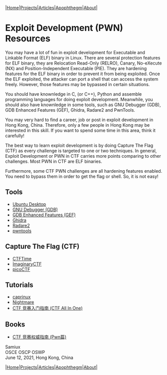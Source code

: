 |[Home](/README.md)|[Projects](/projects.md)|[Articles](/articles.md)|[Apophthegm](/apophthegm.md)|[About](/about.md)|

# Exploit Development (PWN) Resources

You may have a lot of fun in exploit development for Executable and Linkable Format (ELF) binary in Linux.  There are several protection features for ELF binary, they are Relocation Read-Only (RELRO), Canary, No-eXecute (NX) and Position-Independent Executable (PIE).  They are hardening features for the ELF binary in order to prevent it from being exploited.  Once the ELF exploited, the attacker can port a shell that can access the system freely.  However, those features may be bypassed in certain situations.

You should have knownledge in C, (or C++), Python and assemble programming languages for doing exploit development.  Meanwhile, you should also have knownledge in some tools, such as GNU Debugger (GDB), GDB Enhanced Features (GEF), Ghidra, Radare2 and PwnTools.

You may very hard to find a career, job or post in exploit development in Hong Kong, China.  Therefore, only a few people in Hong Kong may be interested in this skill.  If you want to spend some time in this area, think it carefully!

The best way to learn exploit development is by doing Capture The Flag (CTF) as every challenge is targeted to one or two techniques.  In general, Exploit Development or PWN in CTF carries more points comparing to other challenges.  Most PWN in CTF are ELF binaries.

Furthermore, some CTF PWN challenges are all hardening features enabled.  You need to bypass them in order to get the flag or shell.  So, it is not easy!

## Tools
- [Ubuntu Desktop](https://ubuntu.com/download/desktop)  
- [GNU Debugger (GDB)](https://www.gnu.org/software/gdb/)  
- [GDB Enhanced Features (GEF)](https://github.com/hugsy/gef)  
- [Ghidra](https://ghidra-sre.org/)  
- [Radare2](https://www.radare.org/n/)  
- [pwntools](https://github.com/Gallopsled/pwntools)  

## Capture The Flag (CTF)
- [CTFTime](https://ctftime.org/)  
- [ImaginaryCTF](https://imaginaryctf.org/)  
- [picoCTF](https://picoctf.org/)  

## Tutorials
- [caprinux](https://caprinux.github.io/)  
- [Nightmare](https://guyinatuxedo.github.io/)  
- [CTF 竞赛入门指南 (CTF All In One)](https://www.bookstack.cn/books/CTF-All-In-One)  

## Books
- [CTF 竞赛权威指南 (Pwn篇)](https://github.com/firmianay/CTF-All-In-One)  

Samiux  
OSCE  OSCP  OSWP  
June 12, 2021, Hong Kong, China  

|[Home](/README.md)|[Projects](/projects.md)|[Articles](/articles.md)|[Apophthegm](/apophthegm.md)|[About](/about.md)|
